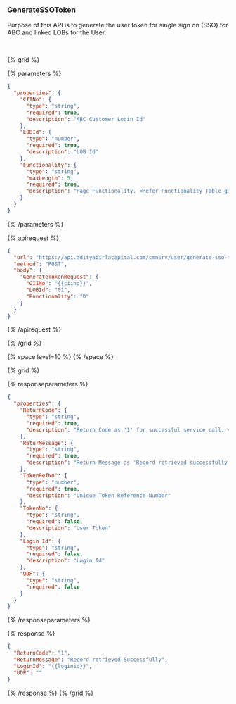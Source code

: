 ### GenerateSSOToken

Purpose of this API is to generate the user token for single sign on (SSO) for ABC and linked LOBs for the User.

&nbsp;

{% grid %}

{% parameters %}

```json
{
  "properties": {
    "CIINo": {
      "type": "string",
      "required": true,
      "description": "ABC Customer Login Id"
    },
    "LOBId": {
      "type": "number",
      "required": true,
      "description": "LOB Id"
    },
    "Functionality": {
      "type": "string",
      "maxLength": 5,
      "required": true,
      "description": "Page Functionality. <Refer Functionality Table given below>."
    }
  }
}
```

{% /parameters %}

{% apirequest %}

```json
{
  "url": "https://api.adityabirlacapital.com/cmnsrv/user/generate-sso-token",
  "method": "POST",
  "body": {
    "GenerateTokenRequest": {
      "CIINo": "{{ciino}}",
      "LOBId": "01",
      "Functionality": "D"
    }
  }
}
```

{% /apirequest %}

{% /grid %}

{% space level=10 %}
{% /space %}

{% grid %}

{% responseparameters %}

```json
{
  "properties": {
    "ReturnCode": {
      "type": "string",
      "required": true,
      "description": "Return Code as '1' for successful service call. <Please Refer Below ReturnCode list>"
    },
    "ReturMessage": {
      "type": "string",
      "required": true,
      "description": "Return Message as 'Record retrieved successfully' for successful service call."
    },
    "TokenRefNo": {
      "type": "number",
      "required": true,
      "description": "Unique Token Reference Number"
    },
    "TokenNo": {
      "type": "string",
      "required": false,
      "description": "User Token"
    },
    "Login Id": {
      "type": "string",
      "required": false,
      "description": "Login Id"
    },
    "UDP": {
      "type": "string",
      "required": false
    }
  }
}
```

{% /responseparameters %}

{% response %}

```json
{
  "ReturnCode": "1",
  "ReturnMessage": "Record retrieved Successfully",
  "LoginId": "{{loginid}}",
  "UDP": ""
}
```

{% /response %}
{% /grid %}
